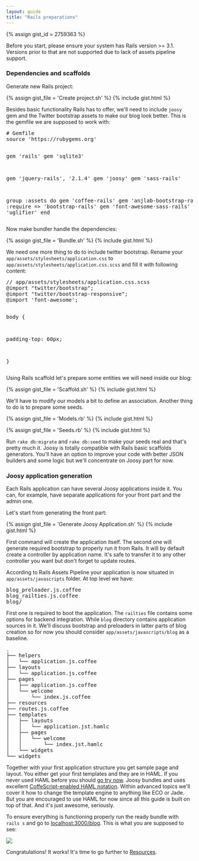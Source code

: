 ```yaml
---
layout: guide
title: "Rails preparations"
---
```


{% assign gist_id = 2759363 %}

<div class="info">
  <p>
    Before you start, please ensure your system has Rails version >= 3.1. Versions prior to that are not supported due to lack of assets pipeline support.
  </p>
</div>

### Dependencies and scaffolds

Generate new Rails project:

{% assign gist_file = 'Create project.sh' %}
{% include gist.html %}

Besides basic functionality Rails has to offer, we'll need to include `joosy` gem and the Twitter bootstrap assets to make our blog look better. This is the gemfile we are supposed to work with:

<div class="black_wheel"><pre>
# Gemfile
source 'https://rubygems.org'

gem 'rails'
gem 'sqlite3'

gem 'jquery-rails', '2.1.4'
gem 'joosy'
gem 'sass-rails'

group :assets do
  gem 'coffee-rails'
  gem 'anjlab-bootstrap-rails', :require => 'bootstrap-rails'
  gem 'font-awesome-sass-rails'
  gem 'uglifier'
end
</pre></div>

Now make bundler handle the dependencies:

{% assign gist_file = 'Bundle.sh' %}
{% include gist.html %}

We need one more thing to do to include twitter bootstrap. Rename your `app/assets/stylesheets/application.css` to `app/assets/stylesheets/application.css.scss` and fill it with following content:

<div class="black_wheel"><pre>
// app/assets/stylesheets/application.css.scss
@import "twitter/bootstrap";
@import "twitter/bootstrap-responsive";
@import 'font-awesome';

body {

  padding-top: 60px;

}
</pre></div>

Using Rails scaffold let's prepare some entities we will need inside our blog:

{% assign gist_file = 'Scaffold.sh' %}
{% include gist.html %}

We'll have to modify our models a bit to define an association. Another thing to do is to prepare some seeds.

{% assign gist_file = 'Models.rb' %}
{% include gist.html %}

{% assign gist_file = 'Seeds.rb' %}
{% include gist.html %}

Run `rake db:migrate` and `rake db:seed` to make your seeds real and that's pretty much it. Joosy is totally compatible with Rails basic scaffolds generators. You'll have an option to improve your code with better JSON builders and some logic but we'll concentrate on Joosy part for now.

### Joosy application generation

Each Rails application can have several Joosy applications inside it. You can, for example, have separate applications for your front part and the admin one.

Let's start from generating the front part:

{% assign gist_file = 'Generate Joosy Application.sh' %}
{% include gist.html %}

First command will create the application itself. The second one will generate required bootstrap to properly run it from Rails. It will by default create a controller by application name. It's safe to transfer it to any other controller you want but don't forget to update routes.

According to Rails Assets Pipeline your application is now situated in `app/assets/javascripts` folder. At top level we have:

<div class="black_wheel">
  <pre>blog_preloader.js.coffee
blog_railties.js.coffee
blog/</pre>
</div>

First one is required to boot the application. The `railties` file contains some options for backend integration. While `blog` directory contains application sources in it. We'll discuss bootstrap and preloaders in latter parts of blog creation so for now you should consider `app/assets/javascripts/blog` as a baseline.

<div class="black_wheel">
  <pre>.
├── helpers
│   └── application.js.coffee
├── layouts
│   └── application.js.coffee
├── pages
│   ├── application.js.coffee
│   └── welcome
│       └── index.js.coffee
├── resources
├── routes.js.coffee
├── templates
│   ├── layouts
│   │   └── application.jst.hamlc
│   ├── pages
│   │   └── welcome
│   │       └── index.jst.hamlc
│   └── widgets
└── widgets</pre>
</div>

Together with your first application structure you get sample page and layout. You either get your first templates and they are in HAML. If you never used HAML before you should [go try now](http://haml-lang.com/). Joosy bundles and uses excellent [CoffeScript-enabled HAML notation](https://github.com/9elements/haml-coffee). Within advanced topics we'll cover it how to change the template engine to anything like ECO or Jade. But you are encouraged to use HAML for now since all this guide is built on top of that. And it's just awesome, seriously.

To ensure everything is functioning properly run the ready bundle with `rails s` and go to [localhost:3000/blog](http://localhost:3000/blog). This is what you are supposed to see:

![](http://cl.ly/221l423a0U33362x2V2g/Screen%20Shot%202012-02-11%20at%2011.28.49%20AM.png)

Congratulations! It works! It's time to go further to [Resources](/guides/blog/resources.html).
